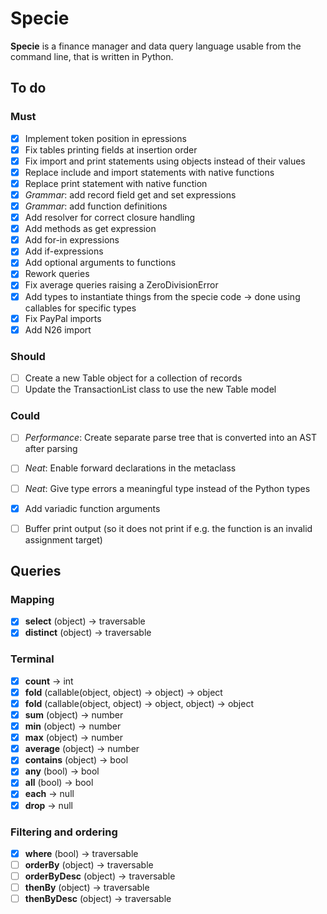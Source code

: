 # Specie

**Specie** is a finance manager and data query language usable from the command line, that is written in Python.

## To do

### Must
* [X] Implement token position in epressions
* [X] Fix tables printing fields at insertion order
* [X] Fix import and print statements using objects instead of their values
* [X] Replace include and import statements with native functions
* [X] Replace print statement with native function
* [X] *Grammar*: add record field get and set expressions
* [X] *Grammar*: add function definitions
* [X] Add resolver for correct closure handling
* [X] Add methods as get expression
* [X] Add for-in expressions
* [X] Add if-expressions
* [X] Add optional arguments to functions
* [X] Rework queries
* [X] Fix average queries raising a ZeroDivisionError
* [X] Add types to instantiate things from the specie code → done using callables for specific types
* [X] Fix PayPal imports
* [X] Add N26 import

### Should
* [ ] Create a new Table object for a collection of records
* [ ] Update the TransactionList class to use the new Table model

### Could
* [ ] *Performance*: Create separate parse tree that is converted into an AST after parsing
* [ ] *Neat*: Enable forward declarations in the metaclass
* [ ] *Neat*: Give type errors a meaningful type instead of the Python types
* [X] Add variadic function arguments
* [ ] Buffer print output (so it does not print if e.g. the function is an invalid assignment target)


## Queries

### Mapping
* [X] **select** (object) → traversable
* [X] **distinct** (object) → traversable

### Terminal
* [X] **count** → int
* [X] **fold** (callable(object, object) → object) → object
* [X] **fold** (callable(object, object) → object, object) → object
* [X] **sum** (object) → number
* [X] **min** (object) → number
* [X] **max** (object) → number
* [X] **average** (object) → number
* [X] **contains** (object) → bool
* [X] **any** (bool) → bool
* [X] **all** (bool) → bool
* [X] **each** → null
* [X] **drop** → null

### Filtering and ordering
* [X] **where** (bool) → traversable
* [ ] **orderBy** (object) → traversable
* [ ] **orderByDesc** (object) → traversable
* [ ] **thenBy** (object) → traversable
* [ ] **thenByDesc** (object) → traversable
